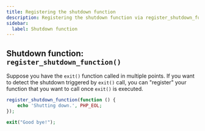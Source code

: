 ```yaml
---
title: Registering the shutdown function
description: Registering the shutdown function via register_shutdown_function() function
sidebar:
  label: Shutdown function
---
```


## Shutdown function: `register_shutdown_function()`

Suppose you have the `exit()` function called in multiple points.
If you want to detect the shutdown triggered by `exit()` call, you can "register" your function that you want to call once `exit()` is executed.

```php
register_shutdown_function(function () {
    echo 'Shutting down.', PHP_EOL;
});

exit("Good bye!");
```
